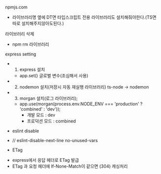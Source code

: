 npmjs.com

- 라이브러리명 옆에 DT면 타입스크립트 전용 라이브러리도 설치해줘야한다.(TS면 따로 설치해주지않아도된다.)

라이브러리 삭제

- npm rm 라이브러리

express setting

- 1. express 설치

  - app.set() 글로벌 변수(조심해서 사용)

- 2. nodemon 설치(저장시 자동 재실행 라이브러리)
     ts-node -> nodemon

- 3. morgan 설치(로그 라이브러리);
  - app.use(morgan(process.env.NODE_ENV === 'production' ? 'combined' : 'dev'));
    - 개발 모드 : dev
    - 프로덕션 모드 : combined

* eslint disable

- // eslint-disable-next-line no-unused-vars

* ETag

- express에서 응답 헤더로 ETag 발급
- ETag 과 요청 헤더에 If-None-Match이 같으면 (304) 캐싱처리
